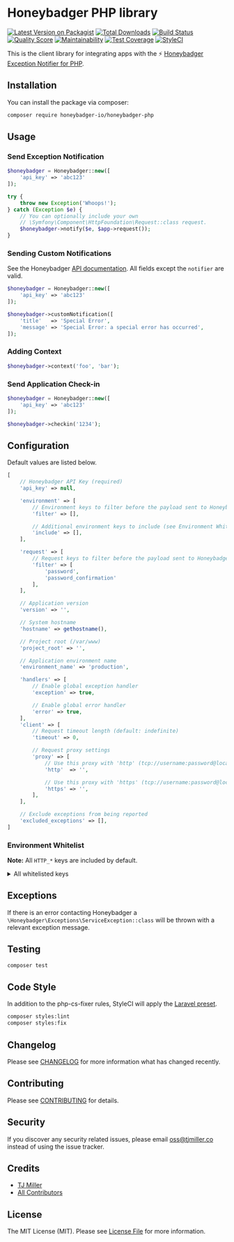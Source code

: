 # Honeybadger PHP library

[![Latest Version on Packagist](https://img.shields.io/packagist/v/honeybadger-io/honeybadger-php.svg?style=flat-square)](https://packagist.org/packages/honeybadger-io/honeybadger-php)
[![Total Downloads](https://img.shields.io/packagist/dt/honeybadger-io/honeybadger-php.svg?style=flat-square)](https://packagist.org/packages/honeybadger-io/honeybadger-php)
[![Build Status](https://img.shields.io/travis/honeybadger-io/honeybadger-php/master.svg?style=flat-square)](https://travis-ci.org/honeybadger-io/honeybadger-php)
[![Quality Score](https://img.shields.io/scrutinizer/g/honeybadger-io/honeybadger-php.svg?style=flat-square)](https://scrutinizer-ci.com/g/honeybadger-io/honeybadger-php)
[![Maintainability](https://api.codeclimate.com/v1/badges/5dfccab91329acaa9444/maintainability)](https://codeclimate.com/github/honeybadger-io/honeybadger-php/maintainability)
[![Test Coverage](https://api.codeclimate.com/v1/badges/5dfccab91329acaa9444/test_coverage)](https://codeclimate.com/github/honeybadger-io/honeybadger-php/test_coverage)
[![StyleCI](https://styleci.io/repos/9077424/shield)](https://github.styleci.io/repos/9077424)

This is the client library for integrating apps with the :zap: [Honeybadger Exception Notifier for PHP](http://honeybadger.io).

## Installation
You can install the package via composer:

```bash
composer require honeybadger-io/honeybadger-php
```

## Usage
### Send Exception Notification
```php
$honeybadger = Honeybadger::new([
    'api_key' => 'abc123'
]);

try {
    throw new Exception('Whoops!');
} catch (Exception $e) {
    // You can optionally include your own
    // \Symfony\Component\HttpFoundation\Request::class request.
    $honeybadger->notify($e, $app->request());
}
```

### Sending Custom Notifications
See the Honeybadger [API documentation](https://docs.honeybadger.io/api/exceptions.html#sample-payload). All fields except the `notifier` are valid.

```php
$honeybadger = Honeybadger::new([
    'api_key' => 'abc123'
]);

$honeybadger->customNotification([
    'title'   => 'Special Error',
    'message' => 'Special Error: a special error has occurred',
]);
```

### Adding Context
```php
$honeybadger->context('foo', 'bar');
```

### Send Application Check-in
```php
$honeybadger = Honeybadger::new([
    'api_key' => 'abc123'
]);

$honeybadger->checkin('1234');
```

## Configuration
Default values are listed below.

```php
[
    // Honeybadger API Key (required)
    'api_key' => null,

    'environment' => [
        // Environment keys to filter before the payload sent to Honeybadger (see Environment Whitelist)
        'filter' => [],

        // Additional environment keys to include (see Environment Whitelist)
        'include' => [],
    ],

    'request' => [
        // Request keys to filter before the payload sent to Honeybadger
        'filter' => [
            'password',
            'password_confirmation'
        ],
    ],

    // Application version
    'version' => '',

    // System hostname
    'hostname' => gethostname(),

    // Project root (/var/www)
    'project_root' => '',

    // Application environment name
    'environment_name' => 'production',

    'handlers' => [
        // Enable global exception handler
        'exception' => true,

        // Enable global error handler
        'error' => true,
    ],
    'client' => [
        // Request timeout length (default: indefinite)
        'timeout' => 0,

        // Request proxy settings
        'proxy' => [
            // Use this proxy with 'http' (tcp://username:password@localhost:8125)
            'http'  => '',

            // Use this proxy with 'https' (tcp://username:password@localhost:8125)
            'https' => '',
        ],
    ],

    // Exclude exceptions from being reported
    'excluded_exceptions' => [],
]
```

### Environment Whitelist
**Note:** All `HTTP_*` keys are included by default.

<details>
    <summary>All whitelisted keys</summary>

```
'PHP_SELF'
'argv'
'argc'
'GATEWAY_INTERFACE'
'SERVER_ADDR'
'SERVER_NAME'
'SERVER_SOFTWARE'
'SERVER_PROTOCOL'
'REQUEST_METHOD'
'REQUEST_TIME'
'REQUEST_TIME_FLOAT'
'QUERY_STRING'
'DOCUMENT_ROOT'
'HTTPS'
'REMOTE_ADDR'
'REMOTE_HOST'
'REMOTE_PORT'
'REMOTE_USER'
'REDIRECT_REMOTE_USER'
'SCRIPT_FILENAME'
'SERVER_ADMIN'
'SERVER_PORT'
'SERVER_SIGNATURE'
'PATH_TRANSLATED'
'SCRIPT_NAME'
'REQUEST_URI'
'PHP_AUTH_DIGEST'
'PHP_AUTH_USER'
'PHP_AUTH_PW'
'AUTH_TYPE'
'PATH_INFO'
'ORIG_PATH_INFO'
'APP_ENV'
```

</details>

## Exceptions
If there is an error contacting Honeybadger a `\Honeybadger\Exceptions\ServiceException::class` will be thrown with a relevant exception message.

## Testing

``` bash
composer test
```

## Code Style
In addition to the php-cs-fixer rules, StyleCI will apply the [Laravel preset](https://docs.styleci.io/presets#laravel). 
```bash
composer styles:lint
composer styles:fix
```

## Changelog
Please see [CHANGELOG](CHANGELOG.md) for more information what has changed recently.

## Contributing
Please see [CONTRIBUTING](CONTRIBUTING.md) for details.

## Security
If you discover any security related issues, please email oss@tjmiller.co instead of using the issue tracker.

## Credits
- [TJ Miller](https://github.com/sixlive)
- [All Contributors](../../contributors)

## License
The MIT License (MIT). Please see [License File](LICENSE.md) for more information.
